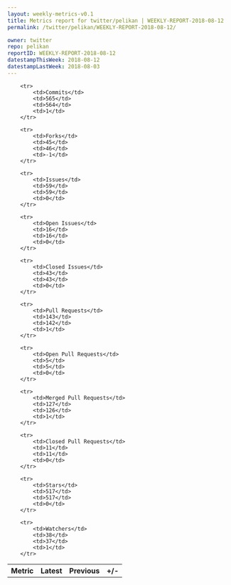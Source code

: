 ```yaml
---
layout: weekly-metrics-v0.1
title: Metrics report for twitter/pelikan | WEEKLY-REPORT-2018-08-12
permalink: /twitter/pelikan/WEEKLY-REPORT-2018-08-12/

owner: twitter
repo: pelikan
reportID: WEEKLY-REPORT-2018-08-12
datestampThisWeek: 2018-08-12
datestampLastWeek: 2018-08-03
---
```




<table style="width: 100%;">
    <tr>
        <th>Metric</th>
        <th>Latest</th>
        <th>Previous</th>
        <th>+/-</th>
    </tr>

        <tr>
            <td>Commits</td>
            <td>565</td>
            <td>564</td>
            <td>1</td>
        </tr>
        
        <tr>
            <td>Forks</td>
            <td>45</td>
            <td>46</td>
            <td>-1</td>
        </tr>
        
        <tr>
            <td>Issues</td>
            <td>59</td>
            <td>59</td>
            <td>0</td>
        </tr>
        
        <tr>
            <td>Open Issues</td>
            <td>16</td>
            <td>16</td>
            <td>0</td>
        </tr>
        
        <tr>
            <td>Closed Issues</td>
            <td>43</td>
            <td>43</td>
            <td>0</td>
        </tr>
        
        <tr>
            <td>Pull Requests</td>
            <td>143</td>
            <td>142</td>
            <td>1</td>
        </tr>
        
        <tr>
            <td>Open Pull Requests</td>
            <td>5</td>
            <td>5</td>
            <td>0</td>
        </tr>
        
        <tr>
            <td>Merged Pull Requests</td>
            <td>127</td>
            <td>126</td>
            <td>1</td>
        </tr>
        
        <tr>
            <td>Closed Pull Requests</td>
            <td>11</td>
            <td>11</td>
            <td>0</td>
        </tr>
        
        <tr>
            <td>Stars</td>
            <td>517</td>
            <td>517</td>
            <td>0</td>
        </tr>
        
        <tr>
            <td>Watchers</td>
            <td>38</td>
            <td>37</td>
            <td>1</td>
        </tr>
        
</table>
